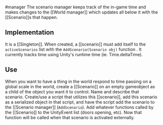 #manager 
The scenario manager keeps track of the in-game time and makes changes to the [[World manager]] which updates all below it with the [[Scenario]]s that happen. 
## Implementation
It is a [[Singleton]]. When created, a [[scenario]] must add itself to the `activeScenarios` list with the `AddScenario(Scenario obj)` function . It currently tracks time using Unity's runtime time (ie. Time.deltaTime). 
## Use
When you want to have a thing in the world respond to time passing on a global scale in the world, create a [[Scenario]] on an empty gameobject as a child of the object you want it to control. Name and describe that scenario. Create/use a script that utilizes this [[scenario]], add this scenario as a serialized object in that script, and have the script add the scenario to the [[Scenario manager]] (`AddScenario`). Add whatever functions called by the [[Scenario]] to the UnityEvent list (doors opening, etc). Now that function will be called when that scenario is activated externally.